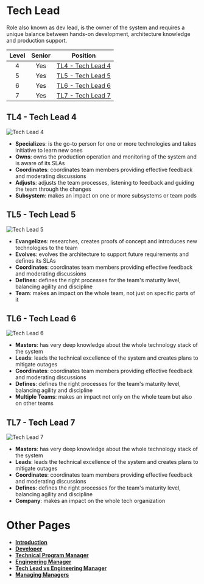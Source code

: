 # Tech Lead

Role also known as dev lead, is the owner of the system and requires a unique balance between hands-on development, architecture knowledge and production support.

| Level | Senior | Position |
| :---: | :---: | :---: |
| 4 | Yes | [TL4 - Tech Lead 4](#tl4---tech-lead-4) |
| 5 | Yes | [TL5 - Tech Lead 5](#tl5---tech-lead-5) |
| 6 | Yes | [TL6 - Tech Lead 6](#tl6---tech-lead-6) |
| 7 | Yes | [TL7 - Tech Lead 7](#tl7---tech-lead-7) |


## TL4 - Tech Lead 4

<picture>
  <source media="(prefers-color-scheme: dark)" srcset="/charts/techlead-4-dark.png">
  <source media="(prefers-color-scheme: light)" srcset="/charts/techlead-4.png">
  <img alt="Tech Lead 4" src="/charts/techlead-4.png">
</picture>

* **Specializes**: is the go-to person for one or more technologies and takes initiative to learn new ones
* **Owns**: owns the production operation and monitoring of the system and is aware of its SLAs
* **Coordinates**: coordinates team members providing effective feedback and moderating discussions
* **Adjusts**: adjusts the team processes, listening to feedback and guiding the team through the changes
* **Subsystem**: makes an impact on one or more subsystems or team pods

## TL5 - Tech Lead 5

<picture>
  <source media="(prefers-color-scheme: dark)" srcset="/charts/techlead-5-dark.png">
  <source media="(prefers-color-scheme: light)" srcset="/charts/techlead-5.png">
  <img alt="Tech Lead 5" src="/charts/techlead-5.png">
</picture>

* **Evangelizes**: researches, creates proofs of concept and introduces new technologies to the team
* **Evolves**: evolves the architecture to support future requirements and defines its SLAs
* **Coordinates**: coordinates team members providing effective feedback and moderating discussions
* **Defines**: defines the right processes for the team's maturity level, balancing agility and discipline
* **Team**: makes an impact on the whole team, not just on specific parts of it

## TL6 - Tech Lead 6

<picture>
  <source media="(prefers-color-scheme: dark)" srcset="/charts/techlead-6-dark.png">
  <source media="(prefers-color-scheme: light)" srcset="/charts/techlead-6.png">
  <img alt="Tech Lead 6" src="/charts/techlead-6.png">
</picture>

* **Masters**: has very deep knowledge about the whole technology stack of the system
* **Leads**: leads the technical excellence of the system and creates plans to mitigate outages
* **Coordinates**: coordinates team members providing effective feedback and moderating discussions
* **Defines**: defines the right processes for the team's maturity level, balancing agility and discipline
* **Multiple Teams**: makes an impact not only on the whole team but also on other teams

## TL7 - Tech Lead 7

<picture>
  <source media="(prefers-color-scheme: dark)" srcset="/charts/techlead-7-dark.png">
  <source media="(prefers-color-scheme: light)" srcset="/charts/techlead-7.png">
  <img alt="Tech Lead 7" src="/charts/techlead-7.png">
</picture>

* **Masters**: has very deep knowledge about the whole technology stack of the system
* **Leads**: leads the technical excellence of the system and creates plans to mitigate outages
* **Coordinates**: coordinates team members providing effective feedback and moderating discussions
* **Defines**: defines the right processes for the team's maturity level, balancing agility and discipline
* **Company**: makes an impact on the whole tech organization

# Other Pages

* [**Introduction**](README.md)
* [**Developer**](Developer.md)
* [**Technical Program Manager**](DeliveryDirector.md)
* [**Engineering Manager**](Engineering-Support.md)
* [**Tech Lead vs Engineering Manager**](TechLead-Engineering-Support.md)
* [**Managing Managers**](Managing-Managers.md)
